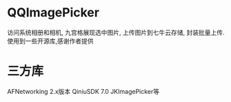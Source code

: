 # QQImagePicker
访问系统相册和相机, 九宫格展现选中图片, 上传图片到七牛云存储, 封装批量上传.
使用到一些开源库,感谢作者提供

# 三方库
  AFNetworking 2.x版本
  QiniuSDK 7.0
  JKImagePicker等
